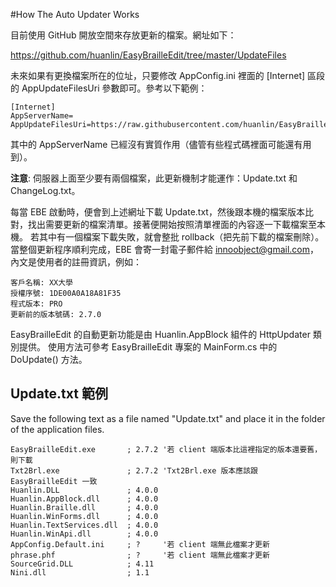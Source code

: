 ﻿#How The Auto Updater Works

目前使用 GitHub 開放空間來存放更新的檔案。網址如下：

https://github.com/huanlin/EasyBrailleEdit/tree/master/UpdateFiles

未來如果有更換檔案所在的位址，只要修改 AppConfig.ini 裡面的 [Internet] 區段的 AppUpdateFilesUri 參數即可。參考以下範例：

    [Internet]
    AppServerName=
    AppUpdateFilesUri=https://raw.githubusercontent.com/huanlin/EasyBrailleEdit/master/UpdateFiles/

其中的 AppServerName 已經沒有實質作用（儘管有些程式碼裡面可能還有用到）。

**注意**: 伺服器上面至少要有兩個檔案，此更新機制才能運作：Update.txt 和 ChangeLog.txt。

每當 EBE 啟動時，便會到上述網址下載 Update.txt，然後跟本機的檔案版本比對，找出需要更新的檔案清單。接著便開始按照清單裡面的內容逐一下載檔案至本機。
若其中有一個檔案下載失敗，就會整批 rollback（把先前下載的檔案刪除）。
當整個更新程序順利完成，EBE 會寄一封電子郵件給 innoobject@gmail.com，內文是使用者的註冊資訊，例如：

    客戶名稱: XX大學
    授權序號: 1DE00A0A18A81F35
    程式版本: PRO
    更新前的版本號碼: 2.7.0


EasyBrailleEdit 的自動更新功能是由 Huanlin.AppBlock 組件的 HttpUpdater 類別提供。
使用方法可參考 EasyBrailleEdit 專案的 MainForm.cs 中的 DoUpdate() 方法。

## Update.txt 範例

Save the following text as a file named "Update.txt" and place it in the folder of the application files.

    EasyBrailleEdit.exe       ; 2.7.2 '若 client 端版本比這裡指定的版本還要舊，則下載
    Txt2Brl.exe               ; 2.7.2 'Txt2Brl.exe 版本應該跟 EasyBrailleEdit 一致
    Huanlin.DLL               ; 4.0.0
    Huanlin.AppBlock.dll      ; 4.0.0
    Huanlin.Braille.dll       ; 4.0.0
    Huanlin.WinForms.dll      ; 4.0.0
    Huanlin.TextServices.dll  ; 4.0.0
    Huanlin.WinApi.dll        ; 4.0.0
    AppConfig.Default.ini     ; ?     '若 client 端無此檔案才更新
    phrase.phf                ; ?     '若 client 端無此檔案才更新
    SourceGrid.DLL            ; 4.11
    Nini.dll                  ; 1.1
